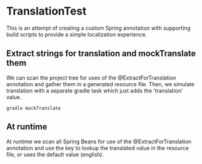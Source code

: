 # TranslationTest

This is an attempt of creating a custom Spring annotation with supporting build scripts
to provide a simple localization experience.

## Extract strings for translation and mockTranslate them
We can scan the project tree for uses of the @ExtractForTranslation annotation 
and gather them in a generated resource file.
Then, we simulate translation with a separate gradle task which just adds the 'translation' value.
```shell
gradle mockTranslate
```

## At runtime
At runtime we scan all Spring Beans for use of the @ExtractForTranslation 
annotation and use the key to lookup the translated value in the resource file, 
or uses the default value (english).